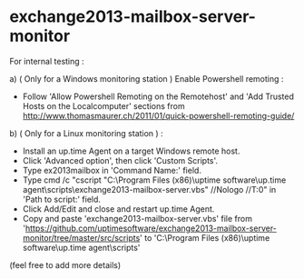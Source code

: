 exchange2013-mailbox-server-monitor
===================================

For internal testing :

a) ( Only for a Windows monitoring station ) Enable Powershell remoting :
  - Follow 'Allow Powershell Remoting on the Remotehost' and 'Add Trusted Hosts on the Localcomputer' sections from http://www.thomasmaurer.ch/2011/01/quick-powershell-remoting-guide/

b) ( Only for a Linux monitoring station ) : 
 - Install an up.time Agent on a target Windows remote host.
 - Click 'Advanced option', then click 'Custom Scripts'.
 - Type ex2013mailbox in 'Command Name:' field.
 - Type cmd /c "cscript "C:\Program Files (x86)\uptime software\up.time agent\scripts\exchange2013-mailbox-server.vbs" //Nologo //T:0" in 'Path to script:' field.
 - Click Add/Edit and close and restart up.time Agent.
 - Copy and paste 'exchange2013-mailbox-server.vbs' file from 'https://github.com/uptimesoftware/exchange2013-mailbox-server-monitor/tree/master/src/scripts' to 'C:\Program Files (x86)\uptime software\up.time agent\scripts'

(feel free to add more details)

